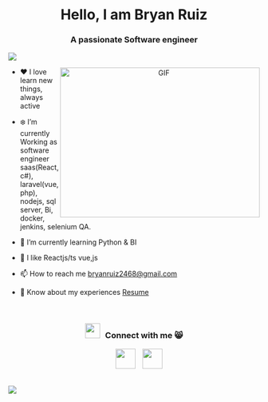 <h1 align="center">Hello, I am  Bryan Ruiz</h1>
<h3 align="center">A passionate Software engineer</h3>

<p align="left"> <a href="https://www.linkedin.com/in/bryan-ruiz-b992b71b9/" target="blank"><img src="https://img.shields.io/badge/Bryan%20Ruiz-0077B5?style=for-the-badge&logo=linkedin&logoColor=white" /></a> </p>

<a target="_blank" align="center">
  <img align="right" top="500" height="300" width="400" alt="GIF" src="https://media.giphy.com/media/SWoSkN6DxTszqIKEqv/giphy.gif">
</a>

- ❤️ I love learn new things, always active
  
- ❄️ I’m currently Working as software engineer saas(React,c#), laravel(vue, php), nodejs, sql server, Bi, docker, jenkins, selenium QA.

- 🗿 I’m currently learning Python & BI

- 💬 I like Reactjs/ts vue,js

- 📫 How to reach me bryanruiz2468@gmail.com

- 📄 Know about my experiences <a href="https://www.linkedin.com/in/bryan-ruiz-b992b71b9/overlay/1635545029846/single-media-viewer/?profileId=ACoAADLEmOUBFLE8VL6cxyYCSvTorZTPINITSbU" target="blank">Resume</a>
<br/>
<h3 align="center" > <img src="https://media.giphy.com/media/iY8CRBdQXODJSCERIr/giphy.gif" width="30" height="30" style="margin-right: 10px;">Connect with me 😸 </h3>

<p align="center">

 <div align="center"  class="icons-social" style="margin-left: 10px;">
        <a style="margin-left: 10px;"  target="_blank"  href="https://wa.link/8kqsb2">
			<img src="https://img.icons8.com/FFFFFF/whatsapp.png" style="width: 40px;"></a>
       <!-- <a style="margin-left: 10px;" target="_blank"   href="https://wa.link/8kqsb2">
		<img src="https://img.icons8.com/doodle/40/000000/github--v1.png"></a> -->
		<a style="margin-left: 10px;" target="_blank"       href="mailto:bryanruiz2468@gmail.com">
				<img src="https://img.icons8.com/FFFFFF/gmail.png"  style="width: 40px;" ></a>
      </div>

</p>


<br>
<img src="https://user-images.githubusercontent.com/73097560/115834477-dbab4500-a447-11eb-908a-139a6edaec5c.gif">
<br>
